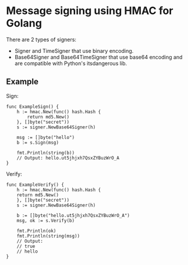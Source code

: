Message signing using HMAC for Golang
=====================================

There are 2 types of signers:
- Signer and TimeSigner that use binary encoding.
- Base64Signer and Base64TimeSigner that use base64 encoding and are compatible with Python's itsdangerous lib.

Example
-------

Sign:

    func ExampleSign() {
        h := hmac.New(func() hash.Hash {
            return md5.New()
        }, []byte("secret"))
        s := signer.NewBase64Signer(h)

        msg := []byte("hello")
        b := s.Sign(msg)

        fmt.Println(string(b))
        // Output: hello.ut5jhjxh7QsxZYBuzWrO_A
    }

Verify:

    func ExampleVerify() {
        h := hmac.New(func() hash.Hash {
        return md5.New()
        }, []byte("secret"))
        s := signer.NewBase64Signer(h)

        b := []byte("hello.ut5jhjxh7QsxZYBuzWrO_A")
        msg, ok := s.Verify(b)

        fmt.Println(ok)
        fmt.Println(string(msg))
        // Output:
        // true
        // hello
    }
